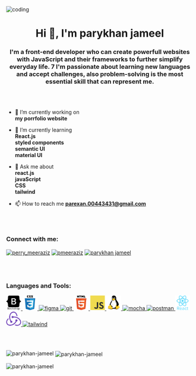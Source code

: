 <img align="center" alt="coding" width="1000" height="300"  src="https://wallpapers.com/images/hd/monkey-doing-coding-kabic55n6a0wai1i.jpg">
<h1 align="center">Hi 👋, I'm parykhan jameel</h1>
<h3 align="center">I'm a front-end developer who can create powerfull websites with JavaScript and their frameworks to further simplify everyday life. 7 I'm passionate about learning new languages and accept challenges, also problem-solving is the most essential skill that can represent me.</h3>
<br>
<br>


- 🔭 I’m currently working on <br>**my porrfolio website**

- 🌱 I’m currently learning<br>
 **React.js<br>
 styled components<br>
 semantic UI<br>
 material UI**
  

- 💬 Ask me about<br>
 **react.js <br>
  javaScript<br>
  CSS<br>
  tailwind**

- 📫 How to reach me **parexan.00443431@gmail.com**
<br>
<br>

<h3 align="left">Connect with me:</h3>
<p align="left">
<a href="https://codepen.io/perry_meeraziz" target="blank"><img align="center" src="https://raw.githubusercontent.com/rahuldkjain/github-profile-readme-generator/master/src/images/icons/Social/codepen.svg" alt="perry_meeraziz" height="30" width="40" /></a>
<a href="https://twitter.com/pmeeraziz" target="blank"><img align="center" src="https://raw.githubusercontent.com/rahuldkjain/github-profile-readme-generator/master/src/images/icons/Social/twitter.svg" alt="pmeeraziz" height="30" width="40" /></a>
<a href="https://linkedin.com/in/parykhan jameel" target="blank"><img align="center" src="https://raw.githubusercontent.com/rahuldkjain/github-profile-readme-generator/master/src/images/icons/Social/linked-in-alt.svg" alt="parykhan jameel" height="30" width="40" /></a>
</p>
<br>
<br>

<h3 align="left">Languages and Tools:</h3>
<p align="left"> <a href="https://getbootstrap.com" target="_blank" rel="noreferrer"> <img src="https://raw.githubusercontent.com/devicons/devicon/master/icons/bootstrap/bootstrap-plain-wordmark.svg" alt="bootstrap" width="40" height="40"/> </a> <a href="https://www.w3schools.com/css/" target="_blank" rel="noreferrer"> <img src="https://raw.githubusercontent.com/devicons/devicon/master/icons/css3/css3-original-wordmark.svg" alt="css3" width="40" height="40"/> </a> <a href="https://www.figma.com/" target="_blank" rel="noreferrer"> <img src="https://www.vectorlogo.zone/logos/figma/figma-icon.svg" alt="figma" width="40" height="40"/> </a> <a href="https://git-scm.com/" target="_blank" rel="noreferrer"> <img src="https://www.vectorlogo.zone/logos/git-scm/git-scm-icon.svg" alt="git" width="40" height="40"/> </a> <a href="https://www.w3.org/html/" target="_blank" rel="noreferrer"> <img src="https://raw.githubusercontent.com/devicons/devicon/master/icons/html5/html5-original-wordmark.svg" alt="html5" width="40" height="40"/> </a> <a href="https://developer.mozilla.org/en-US/docs/Web/JavaScript" target="_blank" rel="noreferrer"> <img src="https://raw.githubusercontent.com/devicons/devicon/master/icons/javascript/javascript-original.svg" alt="javascript" width="40" height="40"/> </a> <a href="https://www.linux.org/" target="_blank" rel="noreferrer"> <img src="https://raw.githubusercontent.com/devicons/devicon/master/icons/linux/linux-original.svg" alt="linux" width="40" height="40"/> </a> <a href="https://mochajs.org" target="_blank" rel="noreferrer"> <img src="https://www.vectorlogo.zone/logos/mochajs/mochajs-icon.svg" alt="mocha" width="40" height="40"/> </a> <a href="https://postman.com" target="_blank" rel="noreferrer"> <img src="https://www.vectorlogo.zone/logos/getpostman/getpostman-icon.svg" alt="postman" width="40" height="40"/> </a> <a href="https://reactjs.org/" target="_blank" rel="noreferrer"> <img src="https://raw.githubusercontent.com/devicons/devicon/master/icons/react/react-original-wordmark.svg" alt="react" width="40" height="40"/> </a> <a href="https://redux.js.org" target="_blank" rel="noreferrer"> <img src="https://raw.githubusercontent.com/devicons/devicon/master/icons/redux/redux-original.svg" alt="redux" width="40" height="40"/> </a> <a href="https://tailwindcss.com/" target="_blank" rel="noreferrer"> <img src="https://www.vectorlogo.zone/logos/tailwindcss/tailwindcss-icon.svg" alt="tailwind" width="40" height="40"/> </a> </p>
<br>
<br>
<p><img align="left"  src="https://github-readme-stats.vercel.app/api/top-langs?username=parykhan-jameel&show_icons=true&locale=en&layout=compact" alt="parykhan-jameel" /></p>

<p>&nbsp;<img align="center" src="https://github-readme-stats.vercel.app/api?username=parykhan-jameel&show_icons=true&locale=en" alt="parykhan-jameel" /></p>

<p><img align="center" src="https://github-readme-streak-stats.herokuapp.com/?user=parykhan-jameel&" alt="parykhan-jameel" /></p>


